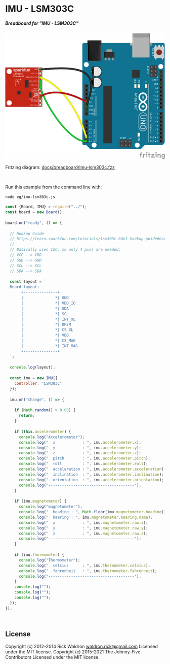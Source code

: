 <!--remove-start-->

# IMU - LSM303C

<!--remove-end-->






##### Breadboard for "IMU - LSM303C"



![docs/breadboard/imu-lsm303c.png](breadboard/imu-lsm303c.png)<br>

Fritzing diagram: [docs/breadboard/imu-lsm303c.fzz](breadboard/imu-lsm303c.fzz)

&nbsp;




Run this example from the command line with:
```bash
node eg/imu-lsm303c.js
```


```javascript
const {Board, IMU} = require("../");
const board = new Board();

board.on("ready", () => {

  // Hookup Guide
  // https://learn.sparkfun.com/tutorials/lsm303c-6dof-hookup-guide#hardware-assembly
  //
  // Basically uses I2C, so only 4 pins are needed:
  // VCC --> VDD
  // GND --> GND
  // SCL --> SCL
  // SDA --> SDA

  const layout = `
  Board layout:
       +---------------+
       |              *| GND
       |              *| VDD_IO
       |              *| SDA
       |              *| SCL
       |              *| INT_XL
       |              *| DRYM
       |              *| CS_XL
       |              *| VDD
       |              *| CS_MAG
       |              *| INT_MAG
       +---------------+
  `;

  console.log(layout);

  const imu = new IMU({
    controller: "LSM303C"
  });

  imu.on("change", () => {

    if (Math.random() > 0.05) {
      return;
    }

    if (this.accelerometer) {
      console.log("Accelerometer");
      console.log("  x            : ", imu.accelerometer.x);
      console.log("  y            : ", imu.accelerometer.y);
      console.log("  z            : ", imu.accelerometer.z);
      console.log("  pitch        : ", imu.accelerometer.pitch);
      console.log("  roll         : ", imu.accelerometer.roll);
      console.log("  acceleration : ", imu.accelerometer.acceleration);
      console.log("  inclination  : ", imu.accelerometer.inclination);
      console.log("  orientation  : ", imu.accelerometer.orientation);
      console.log("--------------------------------------");
    }

    if (imu.magnetometer) {
      console.log("magnetometer");
      console.log("  heading : ", Math.floor(imu.magnetometer.heading));
      console.log("  bearing : ", imu.magnetometer.bearing.name);
      console.log("  x            : ", imu.magnetometer.raw.x);
      console.log("  y            : ", imu.magnetometer.raw.y);
      console.log("  z            : ", imu.magnetometer.raw.z);
      console.log("--------------------------------------");
    }

    if (imu.thermometer) {
      console.log("Thermometer");
      console.log("  celsius      : ", imu.thermometer.celsius);
      console.log("  fahrenheit   : ", imu.thermometer.fahrenheit);
      console.log("--------------------------------------");
    }
    console.log("");
    console.log("");
    console.log("");
  });
});

```








&nbsp;

<!--remove-start-->

## License
Copyright (c) 2012-2014 Rick Waldron <waldron.rick@gmail.com>
Licensed under the MIT license.
Copyright (c) 2015-2021 The Johnny-Five Contributors
Licensed under the MIT license.

<!--remove-end-->
